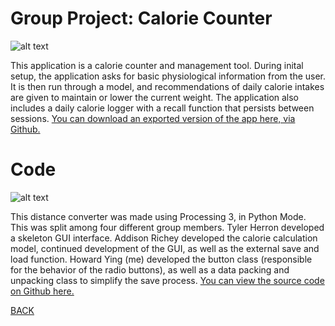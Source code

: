 # Group Project: Calorie Counter
![alt text](https://howardying.github.io/Programming1Portfolio/Images/calorieCounter1.png)

This application is a calorie counter and management tool. During inital setup, the application asks for basic physiological information from the user. It is then run through a model, and recommendations of daily calorie intakes are given to maintain or lower the current weight. The application also includes a daily calorie logger with a recall function that persists between sessions.
[You can download an exported version of the app here, via Github.](https://github.com/HowardYing/calorieCounter)

# Code
![alt text](https://howardying.github.io/Programming1Portfolio/Images/calorieCounter2.png)

This distance converter was made using Processing 3, in Python Mode. This was split among four different group members.  Tyler Herron developed a skeleton GUI interface. Addison Richey developed the calorie calculation model, continued development of the GUI, as well as the external save and load function. Howard Ying (me) developed the button class (responsible for the behavior of the radio buttons), as well as a data packing and unpacking class to simplify the save process.
[You can view the source code on Github here.](https://github.com/HowardYing/calorieCounter)

[BACK](https://howardying.github.io/Programming1Portfolio/ "Back to Home")
